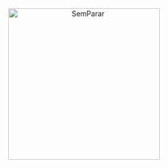 <div align="center" name="inicio">
  <a href="![tela ren1](https://github.com/DaviCalo/Playing-mobile/assets/147265692/1d1a41a4-56c8-482a-9844-438d1aad0fd2)
"><img title="SemParar" src="Logo.svg" style="width: 300px;" /></a>
</div>
